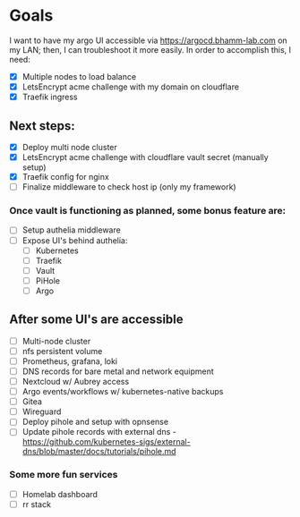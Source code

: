 # Goals
I want to have my argo UI accessible via https://argocd.bhamm-lab.com on my LAN; then, I can troubleshoot it more easily. In order to accomplish this, I need:
- [x] Multiple nodes to load balance
- [x] LetsEncrypt acme challenge with my domain on cloudflare
- [x] Traefik ingress

## Next steps:
- [x] Deploy multi node cluster
- [x] LetsEncrypt acme challenge with cloudflare vault secret (manually setup)
- [x] Traefik config for nginx
- [ ] Finalize middleware to check host ip (only my framework)

### Once vault is functioning as planned, some bonus feature are:
- [ ] Setup authelia middleware
- [ ] Expose UI's behind authelia:
  - [ ] Kubernetes
  - [ ] Traefik
  - [ ] Vault
  - [ ] PiHole
  - [ ] Argo

## After some UI's are accessible
- [ ] Multi-node cluster
- [ ] nfs persistent volume
- [ ] Prometheus, grafana, loki
- [ ] DNS records for bare metal and network equipment
- [ ] Nextcloud w/ Aubrey access
- [ ] Argo events/workflows w/ kubernetes-native backups
- [ ] Gitea
- [ ] Wireguard
- [ ] Deploy pihole and setup with opnsense
- [ ] Update pihole records with external dns - https://github.com/kubernetes-sigs/external-dns/blob/master/docs/tutorials/pihole.md

### Some more fun services
- [ ] Homelab dashboard
- [ ] rr stack
